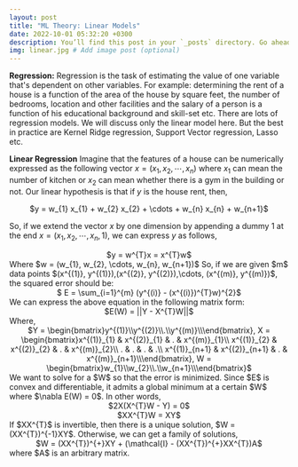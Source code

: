 ```yaml
---
layout: post
title: "ML Theory: Linear Models"
date: 2022-10-01 05:32:20 +0300
description: You’ll find this post in your `_posts` directory. Go ahead and edit it and re-build the site to see your changes. # Add post description (optional)
img: linear.jpg # Add image post (optional)
---
```

<strong>Regression:</strong> Regression is the task of estimating the value of one variable that's dependent on other variables. For example: determining the rent of a
house is a  function of the area of the house by square feet, the number of bedrooms, location and other facilities and the salary of a person is a function of his 
educational background and skill-set etc. There are lots of regression models. We will discuss only the linear model here. But the best in practice are Kernel Ridge 
regression, Support Vector regression, Lasso etc.   

<strong>Linear Regression</strong> Imagine that the features of a house can be numerically expressed as the following vector $x = (x_{1}, x_{2}, \cdots, x_{n})$ where $x_{1}$ can mean the number of kitchen or $x_{2}$ can mean whether there is a gym in the building or not. Our linear hypothesis is that if $y$ is the house rent, then,    
<center> $y = w_{1} x_{1} +  w_{2} x_{2} + \cdots +  w_{n} x_{n} + w_{n+1}$ </center>

So, if we extend the vector $x$ by one dimension by appending a dummy 1 at the end $x = (x_{1}, x_{2}, \cdots, x_{n}, 1)$, we can express $y$ as follows,   
<center> $y = w^{T}x = x^{T}w$ </center>     
Where $w = (w_{1}, w_{2}, \cdots, w_{n}, w_{n+1})$    
So, if we are given $m$ data points $(x^{(1)}, y^{(1)}),(x^{(2)}, y^{(2)}),\cdots, (x^{(m)}, y^{(m)})$, the squared error should be:   
<center>$ E = \sum_{i=1}^{m} (y^{(i)} - (x^{(i)})^{T}w)^{2}$</center>
We can express the above equation in the following matrix form: 
<center>$E(W) = ||Y - X^{T}W||$</center>
Where,      
<center>$Y = \begin{bmatrix}y^{(1)}\\y^{(2)}\\.\\y^{(m)}\\\end{bmatrix}, X = \begin{bmatrix}x^{(1)}_{1} & x^{(2)}_{1} & . & x^{(m)}_{1}\\ x^{(1)}_{2} & x^{(2)}_{2} & . & x^{(m)}_{2}\\ . & . & . & .\\ x^{(1)}_{n+1} & x^{(2)}_{n+1} & . & x^{(m)}_{n+1}\\\end{bmatrix}, W = \begin{bmatrix}w_{1}\\w_{2}\\.\\w_{n+1}\\\end{bmatrix}$ </center>      
We want to solve for a $W$ so that the error is minimized. Since $E$ is convex and differentiable, it admits a global minimum at a certain $W$ where $\nabla E(W) = 0$.
In other words,    
<center>$2X(X^{T}W - Y) = 0$ </center>
<center>$XX^{T}W = XY$ </center>
If $XX^{T}$ is invertible, then there is a unique solution, $W = (XX^{T})^{-1}XY$. Otherwise, we can get a family of solutions,  
<center>$W = (XX^{T})^{+}XY + (\mathcal{I} - (XX^{T})^{+}XX^{T})A$</center>
where $A$ is an arbitrary matrix.      



